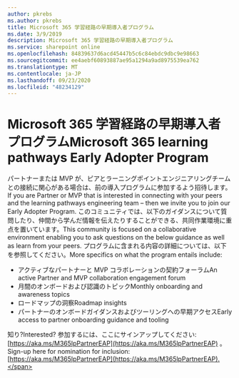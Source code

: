 ```yaml
---
author: pkrebs
ms.author: pkrebs
title: Microsoft 365 学習経路の早期導入者プログラム
ms.date: 3/9/2019
description: Microsoft 365 学習経路の早期導入者プログラム
ms.service: sharepoint online
ms.openlocfilehash: 84839637d6acd45447b5c6c84ebdc9dbc9e98663
ms.sourcegitcommit: ee4aebf60893887ae95a1294a9ad8975539ea762
ms.translationtype: MT
ms.contentlocale: ja-JP
ms.lasthandoff: 09/23/2020
ms.locfileid: "48234129"
---
```

# <a name="microsoft-365-learning-pathways-early-adopter-program"></a><span data-ttu-id="3a230-103">Microsoft 365 学習経路の早期導入者プログラム</span><span class="sxs-lookup"><span data-stu-id="3a230-103">Microsoft 365 learning pathways Early Adopter Program</span></span>

<span data-ttu-id="3a230-104">パートナーまたは MVP が、ピアとラーニングポイントエンジニアリングチームとの接続に関心がある場合は、前の導入プログラムに参加するよう招待します。</span><span class="sxs-lookup"><span data-stu-id="3a230-104">If you are Partner or MVP that is interested in connecting with your peers and the learning pathways engineering team – then we invite you to join our Early Adopter Program.</span></span> <span data-ttu-id="3a230-105">このコミュニティでは、以下のガイダンスについて質問したり、仲間から学んだ情報を伝えたりすることができる、共同作業環境に重点を置いています。</span><span class="sxs-lookup"><span data-stu-id="3a230-105">This community is focused on a collaborative environment enabling you to ask questions on the below guidance as well as learn from your peers.</span></span> <span data-ttu-id="3a230-106">プログラムに含まれる内容の詳細については、以下を参照してください。</span><span class="sxs-lookup"><span data-stu-id="3a230-106">More specifics on what the program entails include:</span></span>  
- <span data-ttu-id="3a230-107">アクティブなパートナーと MVP コラボレーションの契約フォーラム</span><span class="sxs-lookup"><span data-stu-id="3a230-107">An active Partner and MVP collaboration engagement forum</span></span> 
- <span data-ttu-id="3a230-108">月間のオンボードおよび認識のトピック</span><span class="sxs-lookup"><span data-stu-id="3a230-108">Monthly onboarding and awareness topics</span></span> 
- <span data-ttu-id="3a230-109">ロードマップの洞察</span><span class="sxs-lookup"><span data-stu-id="3a230-109">Roadmap insights</span></span> 
- <span data-ttu-id="3a230-110">パートナーのオンボードガイダンスおよびツーリングへの早期アクセス</span><span class="sxs-lookup"><span data-stu-id="3a230-110">Early access to partner onboarding guidance and tooling</span></span> 

<span data-ttu-id="3a230-111">知り?</span><span class="sxs-lookup"><span data-stu-id="3a230-111">Interested?</span></span> <span data-ttu-id="3a230-112">参加するには、ここにサインアップしてください: [https://aka.ms/M365lpPartnerEAP](https://aka.ms/M365lpPartnerEAP) 。</span><span class="sxs-lookup"><span data-stu-id="3a230-112">Sign-up here for nomination for inclusion: [https://aka.ms/M365lpPartnerEAP](https://aka.ms/M365lpPartnerEAP).</span></span>   

